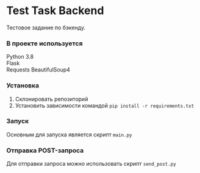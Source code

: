 # Test Task Backend

Тестовое задание по бэкенду.

### В проекте используется
Python 3.8<br>
Flask<br>
Requests
BeautifulSoup4

### Установка
1. Склонировать репозиторий
2. Установить зависимости командой `pip install -r requirements.txt`

### Запуск
Основным для запуска является скрипт `main.py`

### Отправка POST-запроса
Для отправки запроса можно использовать скрипт `send_post.py`